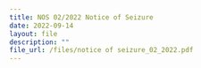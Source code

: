 ```yaml
---
title: NOS 02/2022 Notice of Seizure
date: 2022-09-14
layout: file
description: ""
file_url: /files/notice of seizure_02_2022.pdf
---
```


